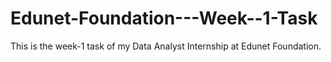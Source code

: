# Edunet-Foundation---Week--1-Task
This is the week-1 task of my Data Analyst Internship at Edunet Foundation.
